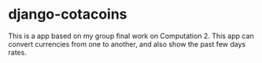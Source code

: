 # django-cotacoins

This is a app based on my group final work on Computation 2. This app can convert currencies from one to another, and also show the past few days rates.